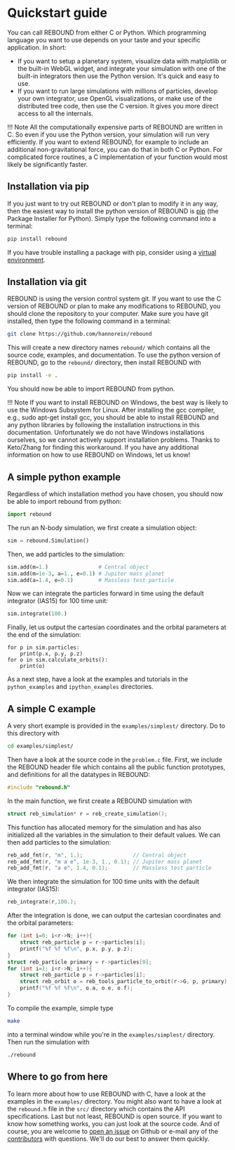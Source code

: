 # Quickstart guide

You can call REBOUND from either C or Python. 
Which programming language you want to use depends on your taste and your specific application. In short: 

- If you want to setup a planetary system, visualize data with matplotlib or the built-in WebGL widget, and integrate your simulation with one of the built-in integrators then use the Python version. It's quick and easy to use. 
- If you want to run large simulations with millions of particles, develop your own integrator, use OpenGL visualizations, or make use of the distributed tree code, then use the C version. It gives you more direct access to all the internals.

!!! Note
    All the computationally expensive parts of REBOUND are written in C. So even if you use the Python version, your simulation will run very efficiently.
    If you want to extend REBOUND, for example to include an additional non-gravitational force, you can do that in both C or Python. For complicated force routines, a C implementation of your function would most likely be significantly faster.  


## Installation via pip
If you just want to try out REBOUND or don't plan to modify it in any way, then the easiest way to install the python version of REBOUND is [pip](https://pypi.org) (the Package Installer for Python). Simply type the following command into a terminal:

```bash
pip install rebound
```

If you have trouble installing a package with pip, consider using a [virtual environment](https://docs.python.org/3/tutorial/venv.html).


## Installation via git

REBOUND is using the version control system git. If you want to use the C version of REBOUND or plan to make any modifications to REBOUND, you should clone the repository to your computer. Make sure you have git installed, then type the following command in a terminal:

``` bash
git clone https://github.com/hannorein/rebound
```

This will create a new directory names `rebound/` which contains all the source code, examples, and documentation.
To use the python version of REBOUND, go to the `rebound/` directory, then install REBOUND with 
```bash
pip install -e .
```
You should now be able to import REBOUND from python. 

!!! Note 
    If you want to install REBOUND on Windows, the best way is likely to use the Windows Subsystem for Linux. After installing the gcc compiler, e.g., sudo apt-get install gcc, you should be able to install REBOUND and any python libraries by following the installation instructions in this documentation. Unfortunately we do not have Windows installations ourselves, so we cannot actively support installation problems. Thanks to Keto/Zhang for finding this workaround. If you have any additional information on how to use REBOUND on Windows, let us know!


## A simple python example 

Regardless of which installation method you have chosen, you should now be able to import rebound from python:

```python
import rebound
```

The run an N-body simulation, we first create a simulation object:

```python
sim = rebound.Simulation()
```

Then, we add particles to the simulation:

```python
sim.add(m=1.)                # Central object
sim.add(m=1e-3, a=1., e=0.1) # Jupiter mass planet 
sim.add(a=1.4, e=0.1)        # Massless test particle
```

Now we can integrate the particles forward in time using the default integrator (IAS15) for 100 time unit:

```python
sim.integrate(100.)
```

Finally, let us output the cartesian coordinates and the orbital parameters at the end of the simulation:

```
for p in sim.particles:
    print(p.x, p.y, p.z)
for o in sim.calculate_orbits(): 
    print(o)
```

As a next step, have a look at the examples and tutorials in the `python_examples` and `ipython_examples` directories.

## A simple C example

A very short example is provided in the `examples/simplest/` directory. 
Do to this directory with 

```bash
cd examples/simplest/
```

Then have a look at the source code in the `problem.c` file. First, we include the REBOUND header file which contains all the public function prototypes, and definitions for all the datatypes in REBOUND:

```c
#include "rebound.h"
```

In the main function, we first create a REBOUND simulation with 

```c
struct reb_simulation* r = reb_create_simulation();
```

This function has allocated memory for the simulation and has also initialized all the variables in the simulation to their default values. We can then add particles to the simulation:

```c
reb_add_fmt(r, "m", 1.);                // Central object
reb_add_fmt(r, "m a e", 1e-3, 1., 0.1); // Jupiter mass planet
reb_add_fmt(r, "a e", 1.4, 0.1);        // Massless test particle
```

We then integrate the simulation for 100 time units with the default integrator (IAS15):

```c
reb_integrate(r,100.);
```

After the integration is done, we can output the cartesian coordinates and the orbital parameters:

```c
for (int i=0; i<r->N; i++){
    struct reb_particle p = r->particles[i];
    printf("%f %f %f\n", p.x, p.y, p.z);
}
struct reb_particle primary = r->particles[0];
for (int i=1; i<r->N; i++){
    struct reb_particle p = r->particles[i];
    struct reb_orbit o = reb_tools_particle_to_orbit(r->G, p, primary);
    printf("%f %f %f\n", o.a, o.e, o.f);
}
```

To compile the example, simple type

```bash
make
```

into a terminal window while you're in the `examples/simplest/` directory. Then run the simulation with 
```bash
./rebound
```

## Where to go from here
To learn more about how to use REBOUND with C, have a look at the examples in the `examples/` directory. You might also want to have a look at the `rebound.h` file in the `src/` directory which contains the API specifications. Last but not least, REBOUND is open source. If you want to know how something works, you can just look at the source code. And of course, you are welcome to [open an issue](https://github.com/hannorein/rebound/issues) on Github or e-mail any of the [contributors](/#contributors) with questions. We'll do our best to answer them quickly.

